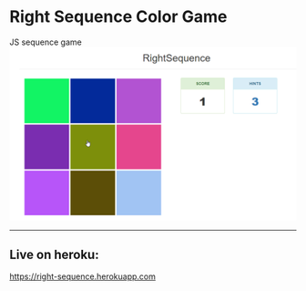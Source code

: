 # Right Sequence Color Game
JS sequence game
![Alt text](img/game.png "Title")
<hr>

## Live on heroku:
https://right-sequence.herokuapp.com
